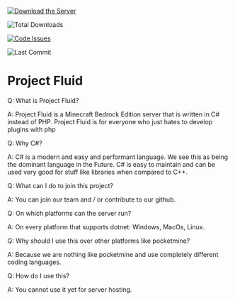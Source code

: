 [![Download the Server](https://img.shields.io/badge/download-client-brightgreen?style=for-the-badge "Download")](https://cdn.discordapp.com/attachments/680855660774162598/681568116714897460 "Download")

![Total Downloads](https://img.shields.io/github/downloads/ChronesDev/Fluid/total?style=for-the-badge)

[![Code Issues](https://img.shields.io/github/issues/ChronesDev/Fluid?color=red&label=Code%20Issues&style=for-the-badge)](https://google.com)

![Last Commit](https://img.shields.io/github/last-commit/ChronesDev/Fluid?style=for-the-badge)

# Project Fluid 

Q: What is Project Fluid?

A: Project Fluid is a Minecraft Bedrock Edition server that is written in C# instead of PHP. Project Fluid is for everyone who just hates to develop plugins with php

Q: Why C#?

A: C# is a modern and easy and performant language. We see this as being the dominant language in the Future. C# is easy to maintain and can be used very good for stuff like libraries when compared to C++.

Q: What can I do to join this project?

A: You can join our team and / or contribute to our github.

Q: On which platforms can the server run?

A: On every platform that supports dotnet: Windows, MacOs, Linux.

Q: Why should I use this over other platforms like pocketmine?

A: Because we are nothing like pocketmine and use completely different coding languages.

Q: How do I use this?

A: You cannot use it yet for server hosting.
